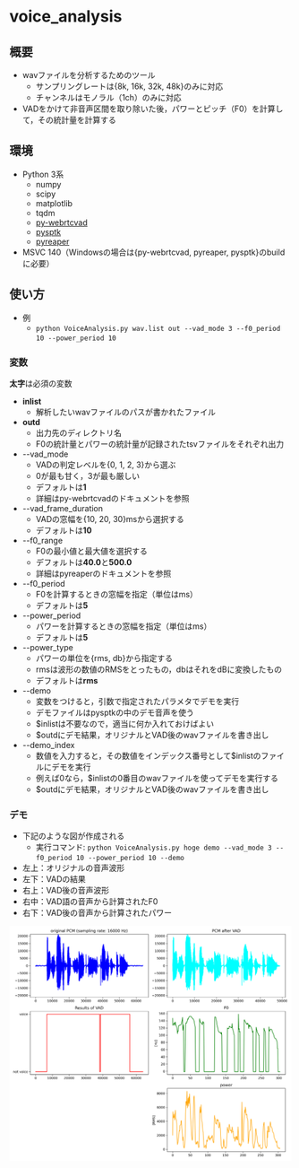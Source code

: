 # voice_analysis

## 概要

- wavファイルを分析するためのツール
  - サンプリングレートは{8k, 16k, 32k, 48k}のみに対応
  - チャンネルはモノラル（1ch）のみに対応
- VADをかけて非音声区間を取り除いた後，パワーとピッチ（F0）を計算して，その統計量を計算する

## 環境

- Python 3系
  - numpy
  - scipy
  - matplotlib
  - tqdm
  - [py-webrtcvad](https://github.com/wiseman/py-webrtcvad)
  - [pysptk](https://github.com/r9y9/pyreaper)
  - [pyreaper](https://github.com/r9y9/pysptk)
- MSVC 140（Windowsの場合は{py-webrtcvad, pyreaper, pysptk}のbuildに必要）
  
## 使い方

- 例
  - `python VoiceAnalysis.py wav.list out --vad_mode 3 --f0_period 10 --power_period 10`

### 変数

**太字**は必須の変数

- **inlist**
  - 解析したいwavファイルのパスが書かれたファイル
- **outd**
  - 出力先のディレクトリ名
  - F0の統計量とパワーの統計量が記録されたtsvファイルをそれぞれ出力
- --vad_mode
  - VADの判定レベルを{0, 1, 2, 3}から選ぶ
  - 0が最も甘く，3が最も厳しい
  - デフォルトは**1**
  - 詳細はpy-webrtcvadのドキュメントを参照
- --vad_frame_duration
  - VADの窓幅を{10, 20, 30}msから選択する
  - デフォルトは**10**
- --f0_range
  - F0の最小値と最大値を選択する
  - デフォルトは**40.0**と**500.0**
  - 詳細はpyreaperのドキュメントを参照
- --f0_period
  - F0を計算するときの窓幅を指定（単位はms）
  - デフォルトは**5**
- --power_period
  - パワーを計算するときの窓幅を指定（単位はms）
  - デフォルトは**5**
- --power_type
  - パワーの単位を{rms, db}から指定する
  - rmsは波形の数値のRMSをとったもの，dbはそれをdBに変換したもの
  - デフォルトは**rms**
- --demo
  - 変数をつけると，引数で指定されたパラメタでデモを実行
  - デモファイルはpysptkの中のデモ音声を使う
  - $inlistは不要なので，適当に何か入れておけばよい
  - $outdにデモ結果，オリジナルとVAD後のwavファイルを書き出し
- --demo_index
  - 数値を入力すると，その数値をインデックス番号として$inlistのファイルにデモを実行
  - 例えば0なら，$inlistの0番目のwavファイルを使ってデモを実行する
  - $outdにデモ結果，オリジナルとVAD後のwavファイルを書き出し

### デモ

- 下記のような図が作成される
  - 実行コマンド: `python VoiceAnalysis.py hoge demo --vad_mode 3 --f0_period 10 --power_period 10 --demo`
- 左上：オリジナルの音声波形
- 左下：VADの結果
- 右上：VAD後の音声波形
- 右中：VAD語の音声から計算されたF0
- 右下：VAD後の音声から計算されたパワー

![デモ結果](demo/demo.png)